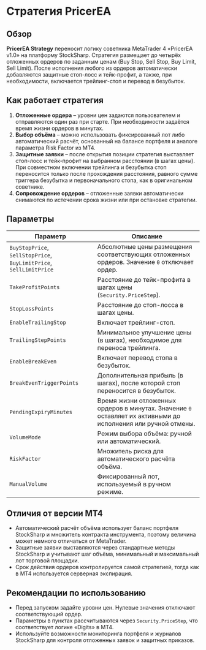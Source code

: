 # Стратегия PricerEA

## Обзор

**PricerEA Strategy** переносит логику советника MetaTrader 4 «PricerEA v1.0» на платформу StockSharp. Стратегия размещает до
четырёх отложенных ордеров по заданным ценам (Buy Stop, Sell Stop, Buy Limit, Sell Limit). После исполнения любого из ордеров
автоматически добавляются защитные стоп-лосс и тейк-профит, а также, при необходимости, включается трейлинг-стоп и перевод в
безубыток.

## Как работает стратегия

1. **Отложенные ордера** – уровни цен задаются пользователем и отправляются один раз при старте. При необходимости задаётся
   время жизни ордеров в минутах.
2. **Выбор объёма** – можно использовать фиксированный лот либо автоматический расчёт, основанный на балансе портфеля и аналоге
   параметра Risk Factor из MT4.
3. **Защитные заявки** – после открытия позиции стратегия выставляет стоп-лосс и тейк-профит на выбранном расстоянии (в шагах
   цены). При совместном включении трейлинга и безубытка стоп переносится только после прохождения расстояния, равного сумме
   триггера безубытка и первоначального стопа, как в оригинальном советнике.
4. **Сопровождение ордеров** – отложенные заявки автоматически снимаются по истечении срока жизни или при остановке стратегии.

## Параметры

| Параметр | Описание |
|----------|----------|
| `BuyStopPrice`, `SellStopPrice`, `BuyLimitPrice`, `SellLimitPrice` | Абсолютные цены размещения соответствующих отложенных ордеров. Значение `0` отключает ордер. |
| `TakeProfitPoints` | Расстояние до тейк-профита в шагах цены (`Security.PriceStep`). |
| `StopLossPoints` | Расстояние до стоп-лосса в шагах цены. |
| `EnableTrailingStop` | Включает трейлинг-стоп. |
| `TrailingStepPoints` | Минимальное улучшение цены (в шагах), необходимое для переноса трейлинга. |
| `EnableBreakEven` | Включает перевод стопа в безубыток. |
| `BreakEvenTriggerPoints` | Дополнительная прибыль (в шагах), после которой стоп переносится в безубыток. |
| `PendingExpiryMinutes` | Время жизни отложенных ордеров в минутах. Значение `0` оставляет их активными до исполнения или ручной отмены. |
| `VolumeMode` | Режим выбора объёма: ручной или автоматический. |
| `RiskFactor` | Множитель риска для автоматического расчёта объёма. |
| `ManualVolume` | Фиксированный лот, используемый в ручном режиме. |

## Отличия от версии MT4

- Автоматический расчёт объёма использует баланс портфеля StockSharp и множитель контракта инструмента, поэтому величина может
  немного отличаться от MetaTrader.
- Защитные заявки выставляются через стандартные методы StockSharp и учитывают шаг объёма, минимальный и максимальный лот
  торговой площадки.
- Срок действия ордеров контролируется самой стратегией, тогда как в MT4 используется серверная экспирация.

## Рекомендации по использованию

- Перед запуском задайте уровни цен. Нулевые значения отключают соответствующий ордер.
- Параметры в пунктах рассчитываются через `Security.PriceStep`, что соответствует логике «Digits» в MT4.
- Используйте возможности мониторинга портфеля и журналов StockSharp для контроля отложенных заявок и защитных приказов.
